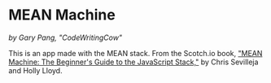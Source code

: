 # MEAN Machine
_by Gary Pang, "CodeWritingCow"_

This is an app made with the MEAN stack.
From the Scotch.io book, ["MEAN Machine: The Beginner's Guide to the JavaScript Stack,"](https://leanpub.com/mean-machine) by Chris Sevilleja and Holly Lloyd.
